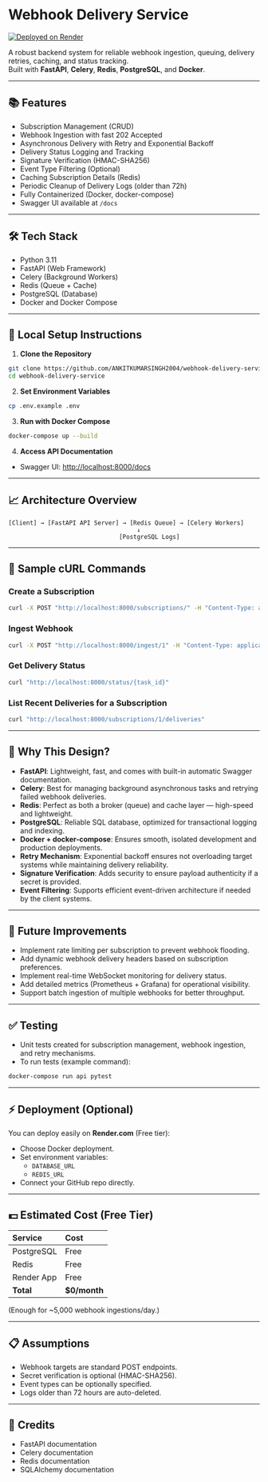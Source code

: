 # Webhook Delivery Service

[![Deployed on Render](https://img.shields.io/badge/Deployed-Render.com-blue?logo=render&logoColor=white)](https://webhook-delivery-service-9.onrender.com)

A robust backend system for reliable webhook ingestion, queuing, delivery retries, caching, and status tracking.  
Built with **FastAPI**, **Celery**, **Redis**, **PostgreSQL**, and **Docker**.

---

## 📚 Features

- Subscription Management (CRUD)
- Webhook Ingestion with fast 202 Accepted
- Asynchronous Delivery with Retry and Exponential Backoff
- Delivery Status Logging and Tracking
- Signature Verification (HMAC-SHA256)
- Event Type Filtering (Optional)
- Caching Subscription Details (Redis)
- Periodic Cleanup of Delivery Logs (older than 72h)
- Fully Containerized (Docker, docker-compose)
- Swagger UI available at `/docs`

---

## 🛠 Tech Stack

- Python 3.11
- FastAPI (Web Framework)
- Celery (Background Workers)
- Redis (Queue + Cache)
- PostgreSQL (Database)
- Docker and Docker Compose

---

## 🚀 Local Setup Instructions

1. **Clone the Repository**

```bash
git clone https://github.com/ANKITKUMARSINGH2004/webhook-delivery-service.git
cd webhook-delivery-service
```

2. **Set Environment Variables**

```bash
cp .env.example .env
```

3. **Run with Docker Compose**

```bash
docker-compose up --build
```

4. **Access API Documentation**

- Swagger UI: [http://localhost:8000/docs](http://localhost:8000/docs)

---

## 📈 Architecture Overview

```plaintext
[Client] → [FastAPI API Server] → [Redis Queue] → [Celery Workers]
                                    ↓
                               [PostgreSQL Logs]
```

---

## 🧪 Sample cURL Commands

### Create a Subscription

```bash
curl -X POST "http://localhost:8000/subscriptions/" -H "Content-Type: application/json" -d '{"target_url":"http://example.com/webhook","secret":"your_secret_key","event_type":"order.created"}'
```

### Ingest Webhook

```bash
curl -X POST "http://localhost:8000/ingest/1" -H "Content-Type: application/json" -d '{"body":"payload_content","signature":"computed_signature"}'
```

### Get Delivery Status

```bash
curl "http://localhost:8000/status/{task_id}"
```

### List Recent Deliveries for a Subscription

```bash
curl "http://localhost:8000/subscriptions/1/deliveries"
```

---

## 🎨 Why This Design?

- **FastAPI**: Lightweight, fast, and comes with built-in automatic Swagger documentation.
- **Celery**: Best for managing background asynchronous tasks and retrying failed webhook deliveries.
- **Redis**: Perfect as both a broker (queue) and cache layer — high-speed and lightweight.
- **PostgreSQL**: Reliable SQL database, optimized for transactional logging and indexing.
- **Docker + docker-compose**: Ensures smooth, isolated development and production deployments.
- **Retry Mechanism**: Exponential backoff ensures not overloading target systems while maintaining delivery reliability.
- **Signature Verification**: Adds security to ensure payload authenticity if a secret is provided.
- **Event Filtering**: Supports efficient event-driven architecture if needed by the client systems.

---

## 🔮 Future Improvements

- Implement rate limiting per subscription to prevent webhook flooding.
- Add dynamic webhook delivery headers based on subscription preferences.
- Implement real-time WebSocket monitoring for delivery status.
- Add detailed metrics (Prometheus + Grafana) for operational visibility.
- Support batch ingestion of multiple webhooks for better throughput.

---

## ✅ Testing

- Unit tests created for subscription management, webhook ingestion, and retry mechanisms.
- To run tests (example command):

```bash
docker-compose run api pytest
```

---

## ⚡ Deployment (Optional)

You can deploy easily on **Render.com** (Free tier):

- Choose Docker deployment.
- Set environment variables:
  - `DATABASE_URL`
  - `REDIS_URL`
- Connect your GitHub repo directly.

---

## 💵 Estimated Cost (Free Tier)

| Service      | Cost   |
|:-------------|:-------|
| PostgreSQL   | Free   |
| Redis        | Free   |
| Render App   | Free   |
| **Total**    | **$0/month** |

(Enough for ~5,000 webhook ingestions/day.)

---

## 📋 Assumptions

- Webhook targets are standard POST endpoints.
- Secret verification is optional (HMAC-SHA256).
- Event types can be optionally specified.
- Logs older than 72 hours are auto-deleted.

---

## 📢 Credits

- FastAPI documentation
- Celery documentation
- Redis documentation
- SQLAlchemy documentation

